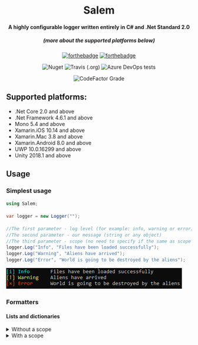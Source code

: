 <div align="center">

<h1>Salem</h1>
<h4>A highly configurable logger written entirely in C# and .Net Standard 2.0</h4>
<h5>(more about the supported platforms below)</h5>

[![forthebadge](https://forthebadge.com/images/badges/made-with-c-sharp.svg)](https://forthebadge.com)
[![forthebadge](https://forthebadge.com/images/badges/built-by-developers.svg)](https://forthebadge.com)

</div>

<div align="center">

![Nuget](https://img.shields.io/nuget/v/Salem?style=for-the-badge)
![Travis (.org)](https://img.shields.io/travis/KernelErr0r/Salem?style=for-the-badge)
![Azure DevOps tests](https://img.shields.io/azure-devops/tests/villainkernelerror/salem/1?style=for-the-badge)

</div>

<div align="center">

![CodeFactor Grade](https://img.shields.io/codefactor/grade/github/KernelErr0r/Salem/master?style=for-the-badge)

</div>

## Supported platforms:

* .Net Core 2.0 and above
* .Net Framework 4.6.1 and above
* Mono 5.4 and above
* Xamarin.iOS 10.14 and above
* Xamarin.Mac 3.8 and above
* Xamarin.Android 8.0 and above
* UWP 10.0.16299 and above
* Unity 2018.1 and above

## Usage

### Simplest usage

```csharp
using Salem;

var logger = new Logger("");

//The first parameter - log level (for example: info, warning or error) (Not case-sensitive)
//The second parameter - our message (string or any object)
//The third parameter - scope (no need to specify if the same as scope in the constructor or empty)
logger.Log("Info", "Files have been loaded successfully");
logger.Log("Warning", "Aliens have arrived");
logger.Log("Error", "World is going to be destroyed by the aliens");
```

![Screenshot](Assets/screenshot1.png)

### Formatters

#### Lists and dictionaries

<details>

<summary>Without a scope</summary>

```csharp
using Salem;
using System.Collections.Generic;

var logger = new Logger();
var list = new List<string>() { "one", "two", "three" };

logger.Log("info", list);
```

![Screenshot](Assets/screenshot2.png)

```csharp
using Salem;
using System.Collections.Generic;

var logger = new Logger();
var dict = new Dictionary<string, string>() { { "1", "first" }, { "2", "second" }, { "3", "third" } };

logger.Log("info", dict);
```

![Screenshot](Assets/screenshot4.png)

</details>

<details>

<summary>With a scope</summary>

```csharp
using Salem;
using System.Collections.Generic;

var logger = new Logger("Scope");
var list = new List<string>() { "one", "two", "three" };

logger.Log("info", list);
```

![Screenshot](Assets/screenshot3.png)

```csharp
using Salem;
using System.Collections.Generic;

var logger = new Logger("Scope");
var dict = new Dictionary<string, string>() { { "1", "first" }, { "2", "second" }, { "3", "third" } };

logger.Log("info", dict);
```

![Screenshot](Assets/screenshot5.png)
	
</details>
